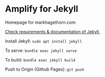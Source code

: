 # Amplify for Jekyll

Homepage for markhagethorn.com

[Check requirements & documentation of Jekyll.](https://jekyllrb.com/docs/installation/)

Install Jekyll:
`sudo apt install jekyll`

To serve:
`bundle exec jekyll serve`

To build:
`bundle exec jekyll build`

Push to Origin (Github Pages):
`git push`
